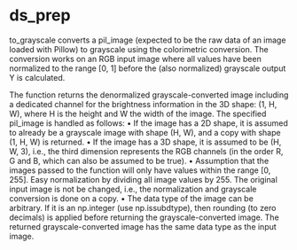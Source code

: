 # ds_prep

to_grayscale converts a pil_image (expected to be the raw data of an image loaded with Pillow) 
to grayscale using the colorimetric conversion. The conversion works on an RGB input image where 
all values have been normalized to the range [0, 1] before the (also normalized) grayscale output Y 
is calculated.

The function returns the denormalized grayscale-converted image including a dedicated channel
for the brightness information in the 3D shape: (1, H, W), where H is the height and W
the width of the image. The specified pil_image is handled as follows:
•   If the image has a 2D shape, it is assumed to already be a grayscale image with shape (H, W),
and a copy with shape (1, H, W) is returned.
•   If the image has a 3D shape, it is assumed to be (H, W, 3), i.e., the third dimension represents
the RGB channels (in the order R, G and B, which can also be assumed to be true). 
•   Assumption that the images passed to the function will only have values within the range
[0, 255]. Easy normalization by dividing all image values by 255. The original input image is not be 
changed, i.e., the normalization and grayscale conversion is done on a copy. 
•   The data type of the image can be arbitrary. If it is an np.integer (use np.issubdtype), then
rounding (to zero decimals) is applied before returning the grayscale-converted image.
The returned grayscale-converted image has the same data type as the input image.
